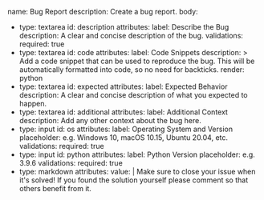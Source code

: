 name: Bug Report
description: Create a bug report.
body:
  - type: textarea
    id: description
    attributes:
      label: Describe the Bug
      description: A clear and concise description of the bug.
    validations:
      required: true
  - type: textarea
    id: code
    attributes:
      label: Code Snippets
      description: >
        Add a code snippet that can be used to reproduce the bug.
        This will be automatically formatted into code, so no need for backticks.
      render: python
  - type: textarea
    id: expected
    attributes:
      label: Expected Behavior
      description: A clear and concise description of what you expected to happen.
  - type: textarea
    id: additional
    attributes:
      label: Additional Context
      description: Add any other context about the bug here.
  - type: input
    id: os
    attributes:
      label: Operating System and Version
      placeholder: e.g. Windows 10, macOS 10.15, Ubuntu 20.04, etc.
    validations:
      required: true
  - type: input
    id: python
    attributes:
      label: Python Version
      placeholder: e.g. 3.9.6
    validations:
      required: true
  - type: markdown
    attributes:
      value: |
        Make sure to close your issue when it's solved! If you found the solution yourself please comment so that others benefit from it.
